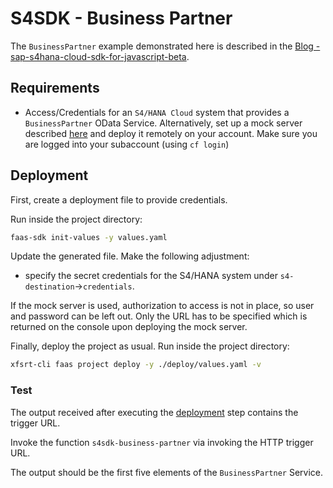 # S4SDK - Business Partner
The `BusinessPartner` example demonstrated here is described in the [Blog - sap-s4hana-cloud-sdk-for-javascript-beta](https://blogs.sap.com/2018/10/02/writing-an-example-application-using-the-sap-s4hana-cloud-sdk-for-javascript-beta/).

## Requirements
* Access/Credentials for an `S4/HANA Cloud` system that provides a `BusinessPartner` OData Service. Alternatively, set up a mock server described [here](https://sap.github.io/cloud-s4-sdk-book/pages/mock-odata.html) and deploy it remotely on your account. Make sure you are logged into your subaccount (using `cf login`)

## Deployment
First, create a deployment file to provide credentials.

Run inside the project directory:
```bash
faas-sdk init-values -y values.yaml
```
Update the generated file.
Make the following adjustment:
  * specify the secret credentials for the S4/HANA system under `s4-destination`->`credentials`.

  If the mock server is used, authorization to access is not in place, so user and password can be left out. Only the URL has to be specified which is returned on the console upon deploying the mock server.


Finally, deploy the project as usual.
Run inside the project directory:
```bash
xfsrt-cli faas project deploy -y ./deploy/values.yaml -v
```

### Test
The output received after executing the [deployment](#Deployment) step contains the trigger URL.

Invoke the function `s4sdk-business-partner` via invoking the HTTP trigger URL.

The output should be the first five elements of the `BusinessPartner` Service.
